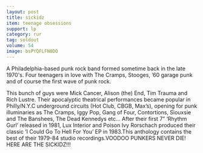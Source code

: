 ```yaml
---
layout: post
title: sickidz
item: teenage obsessions
support: lp
category: rur
tag: soldout
volume: 54
image: bsPYQFLFN0DO
---
```


A Philadelphia-based punk rock band formed sometime back in the late 1970's. Four teenagers in love with The Cramps, Stooges, ’60 garage punk and of course the first wave of punk rock.

This bunch of guys were Mick Cancer, Alison (the) End, Tim Trauma and Rich Lustre. Their apocalyptic theatrical performances became popular in Philly/N.Y.C underground circuits (Hot Club, CBGB, Max’s), opening for punk illuminaries as The Cramps, Iggy Pop, Gang of Four, Contortions, Siouxsie and The Banshees, The Dead Kennedys etc... After their first 7” ‘Rhythm Gurl’ released in 1981, Lux Interior and Poison Ivy Rorschach produced their classic ‘I Could Go To Hell For You’ EP in 1983.This anthology contains the best of their 1979-84 studio recordings.VOODOO PUNKERS NEVER DIE! HERE ARE THE SICKIDZ!!!